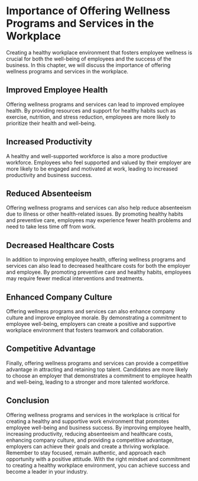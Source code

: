 Importance of Offering Wellness Programs and Services in the Workplace
===========================================================================================================================

Creating a healthy workplace environment that fosters employee wellness is crucial for both the well-being of employees and the success of the business. In this chapter, we will discuss the importance of offering wellness programs and services in the workplace.

Improved Employee Health
------------------------

Offering wellness programs and services can lead to improved employee health. By providing resources and support for healthy habits such as exercise, nutrition, and stress reduction, employees are more likely to prioritize their health and well-being.

Increased Productivity
----------------------

A healthy and well-supported workforce is also a more productive workforce. Employees who feel supported and valued by their employer are more likely to be engaged and motivated at work, leading to increased productivity and business success.

Reduced Absenteeism
-------------------

Offering wellness programs and services can also help reduce absenteeism due to illness or other health-related issues. By promoting healthy habits and preventive care, employees may experience fewer health problems and need to take less time off from work.

Decreased Healthcare Costs
--------------------------

In addition to improving employee health, offering wellness programs and services can also lead to decreased healthcare costs for both the employer and employee. By promoting preventive care and healthy habits, employees may require fewer medical interventions and treatments.

Enhanced Company Culture
------------------------

Offering wellness programs and services can also enhance company culture and improve employee morale. By demonstrating a commitment to employee well-being, employers can create a positive and supportive workplace environment that fosters teamwork and collaboration.

Competitive Advantage
---------------------

Finally, offering wellness programs and services can provide a competitive advantage in attracting and retaining top talent. Candidates are more likely to choose an employer that demonstrates a commitment to employee health and well-being, leading to a stronger and more talented workforce.

Conclusion
----------

Offering wellness programs and services in the workplace is critical for creating a healthy and supportive work environment that promotes employee well-being and business success. By improving employee health, increasing productivity, reducing absenteeism and healthcare costs, enhancing company culture, and providing a competitive advantage, employers can achieve their goals and create a thriving workplace. Remember to stay focused, remain authentic, and approach each opportunity with a positive attitude. With the right mindset and commitment to creating a healthy workplace environment, you can achieve success and become a leader in your industry.
